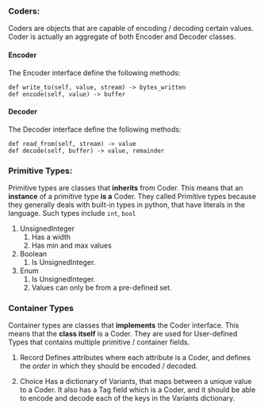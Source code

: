 ### Coders:
Coders are objects that are capable of encoding / decoding certain values.
Coder is actually an aggregate of both Encoder and Decoder classes.

#### Encoder
The Encoder interface define the following methods:

    def write_to(self, value, stream) -> bytes_written
    def encode(self, value) -> buffer

#### Decoder
The Decoder interface define the following methods:

    def read_from(self, stream) -> value
    def decode(self, buffer) -> value, remainder

### Primitive Types:
Primitive types are classes that **inherits** from Coder.
This means that an **instance** of a primitive type **is a** Coder.
They called Primitive types because they generally deals with built-in types in
python, that have literals in the language. Such types include `int`, `bool`

1. UnsignedInteger
    1. Has a width
    2. Has min and max values
1. Boolean
    1. Is UnsignedInteger.
1. Enum
    1. Is UnsignedInteger.
    2. Values can only be from a pre-defined set.

### Container Types
Container types are classes that **implements** the Coder interface.
This means that the **class itself** is a Coder.
They are used for User-defined Types that contains multiple
primitive / container fields.

1. Record
Defines attributes where each attribute is a Coder, and defines the *order* in
which they should be encoded / decoded.

2. Choice
Has a dictionary of Variants, that maps between a unique value to a Coder.
It also has a Tag field which is a Coder, and it should be able to encode and
decode each of the keys in the Variants dictionary.